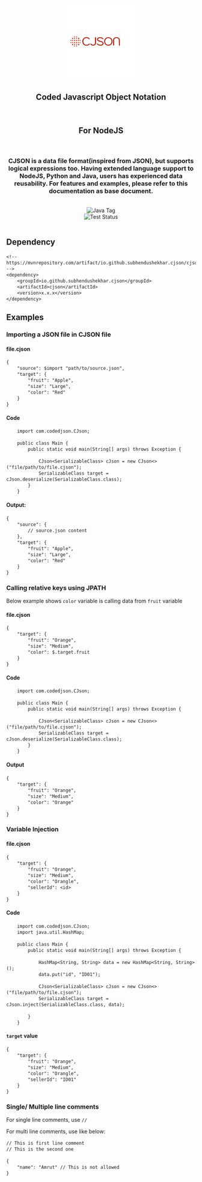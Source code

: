 <div align="center">
    <img src="https://github.com/SubhenduShekhar/cjson/blob/main/docs/logo.png?raw=true" width="200" alt="CJSON Logo"/>
    <h2>Coded Javascript Object Notation</h2><br/>
    <h2>For NodeJS</h2><br/>
    <h3>
        CJSON is a data file format(inspired from JSON), but supports logical expressions too. Having extended language support to NodeJS, Python and Java, users has experienced data reusability. For features and examples, please refer to this documentation as base document.
    </h3>
    <br/>
    <div>
        <img src="https://img.shields.io/badge/java-blue" alt="Java Tag">
    </div>
    <div>
        <img src="https://github.com/SubhenduShekhar/cjson/actions/workflows/tests.yml/badge.svg" alt="Test Status"/>
    </div>
</div>

<br/>

## Dependency

```
<!-- https://mvnrepository.com/artifact/io.github.subhendushekhar.cjson/cjson -->
<dependency>
    <groupId>io.github.subhendushekhar.cjson</groupId>
    <artifactId>cjson</artifactId>
    <version>x.x.x</version>
</dependency>

```


## Examples

### Importing a JSON file in CJSON file

#### file.cjson

```
{
    "source": $import "path/to/source.json",
    "target": {
        "fruit": "Apple",
        "size": "Large",
        "color": "Red"
    }
}
```

#### Code

```
    import com.codedjson.CJson;

    public class Main {
        public static void main(String[] args) throws Exception {
            
            CJson<SerializableClass> cJson = new CJson<>("file/path/to/file.cjson");
            SerializableClass target = cJson.deserialize(SerializableClass.class);
        }
    }
```

#### Output: 

```
{
    "source": {
        // source.json content
    },
    "target": {
        "fruit": "Apple",
        "size": "Large",
        "color": "Red"
    }
}
```

### Calling relative keys using JPATH

Below example shows `color` variable is calling data from `fruit` variable

#### file.cjson
```
{
    "target": {
        "fruit": "Orange",
        "size": "Medium",
        "color": $.target.fruit
    }
}
```

#### Code

```
    import com.codedjson.CJson;

    public class Main {
        public static void main(String[] args) throws Exception {
            
            CJson<SerializableClass> cJson = new CJson<>("file/path/to/file.cjson");
            SerializableClass target = cJson.deserialize(SerializableClass.class);
        }
    }
```

#### Output

```
{
    "target": {
        "fruit": "Orange",
        "size": "Medium",
        "color": "Orange"
    }
}
```

### Variable Injection

#### file.cjson

```
{
    "target": {
        "fruit": "Orange",
        "size": "Medium",
        "color": "Orangle",
        "sellerId": <id>
    }
}
```

#### Code

```
    import com.codedjson.CJson;
    import java.util.HashMap;

    public class Main {
        public static void main(String[] args) throws Exception {
            
            HashMap<String, String> data = new HashMap<String, String>();
            data.put("id", "ID01");

            CJson<SerializableClass> cJson = new CJson<>("file/path/to/file.cjson");
            SerializableClass target = cJson.inject(SerializableClass.class, data);

        }
    }
```

#### `target` value

```
{
    "target": {
        "fruit": "Orange",
        "size": "Medium",
        "color": "Orangle",
        "sellerId": "ID01"
    }
}
```

### Single/ Multiple line comments

For single line comments, use `//`

For multi line comments, use like below:
```
// This is first line comment
// This is the second one

{
    "name": "Amrut" // This is not allowed
}
```